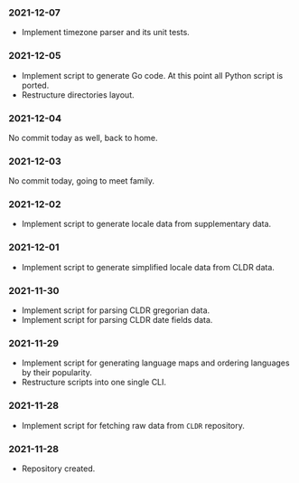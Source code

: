 ### 2021-12-07

- Implement timezone parser and its unit tests.

### 2021-12-05

- Implement script to generate Go code. At this point all Python script is ported.
- Restructure directories layout.

### 2021-12-04

No commit today as well, back to home.

### 2021-12-03

No commit today, going to meet family.

### 2021-12-02

- Implement script to generate locale data from supplementary data.

### 2021-12-01

- Implement script to generate simplified locale data from CLDR data.

### 2021-11-30

- Implement script for parsing CLDR gregorian data.
- Implement script for parsing CLDR date fields data.

### 2021-11-29

- Implement script for generating language maps and ordering languages by their popularity.
- Restructure scripts into one single CLI.

### 2021-11-28

- Implement script for fetching raw data from `CLDR` repository.

### 2021-11-28

- Repository created.
